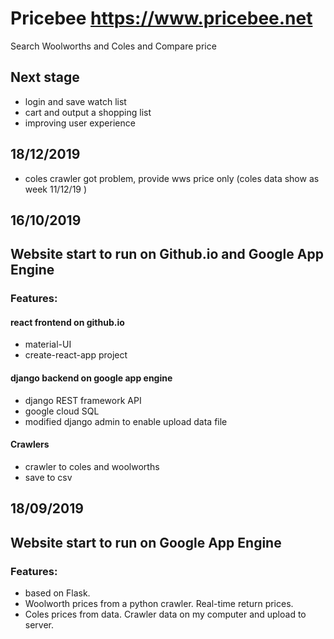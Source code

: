 # Pricebee https://www.pricebee.net
Search Woolworths and Coles and Compare price
## Next stage
- login and save watch list
- cart and output a shopping list
- improving user experience
## 18/12/2019
- coles crawler got problem, provide wws price only (coles data show as week 11/12/19 )
## 16/10/2019
## Website start to run on Github.io and Google App Engine
### Features:
#### react frontend on github.io
- material-UI
- create-react-app project
#### django backend on google app engine
- django REST framework API
- google cloud SQL
- modified django admin to enable upload data file
#### Crawlers
- crawler to coles and woolworths
- save to csv

## 18/09/2019
## Website start to run on Google App Engine 
### Features:
- based on Flask.
- Woolworth prices from a python crawler. Real-time return prices.
- Coles prices from data. Crawler data on my computer and upload to server.

